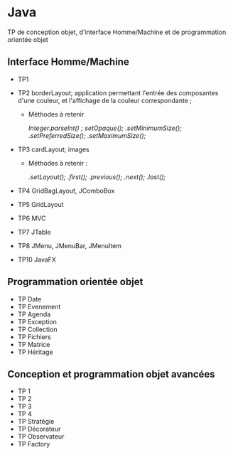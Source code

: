 # Java
TP de conception objet, d'interface Homme/Machine et de programmation orientée objet


## Interface Homme/Machine
  - TP1
  
  - TP2
    borderLayout; application permettant l'entrée des composantes d'une couleur, et l'affichage de la couleur correspondante ;
    
    + Méthodes à retenir
    
      _Integer.parseInt(<String>) ;
      setOpaque(<boolean>); 
      <JLabel>.setMinimumSize(<Dimension>);
      <JLabel>.setPreferredSize(<Dimension>);
      <JLabel>.setMaximumSize(<Dimension>);_
    
  - TP3
    cardLayout; images
    
    + Méthodes à retenir :
    
      _<JPanel>.setLayout(<CardLayout>);
      <CardLayout>.first(<JPanel>);
      <CardLayout>.previous(<JPanel>);
      <CardLayout>.next(<JPanel>);
      <CardLayout>.last(<JPanel>);_
     
  - TP4
    GridBagLayout, JComboBox
  
  - TP5
    GridLayout
  
  - TP6
    MVC

  - TP7
    JTable
  
  - TP8
    JMenu, JMenuBar, JMenuItem

  - TP10
    JavaFX


## Programmation orientée objet
  - TP Date
  - TP Evenement
  - TP Agenda
  - TP Exception
  - TP Collection
  - TP Fichiers
  - TP Matrice
  - TP Héritage


## Conception et programmation objet avancées
  - TP 1
  - TP 2
  - TP 3
  - TP 4
  - TP Stratégie
  - TP Décorateur
  - TP Observateur
  - TP Factory
  
